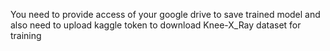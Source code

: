 You need to provide access of your google drive to save trained model and also need to upload kaggle token to download Knee-X_Ray dataset for training
